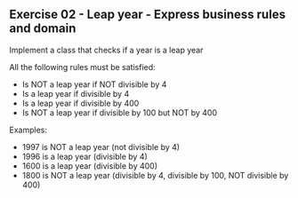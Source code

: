 ## Exercise 02 - Leap year - Express business rules and domain

Implement a class that checks if a year is a leap year

All the following rules must be satisfied:
- Is NOT a leap year if NOT divisible by 4
- Is a leap year if divisible by 4
- Is a leap year if divisible by 400
- Is NOT a leap year if divisible by 100 but NOT by 400

Examples:
- 1997 is NOT a leap year (not divisible by 4)
- 1996 is a leap year     (divisible by 4)
- 1600 is a leap year     (divisible by 400)
- 1800 is NOT a leap year (divisible by 4, divisible by 100, NOT divisible by 400)